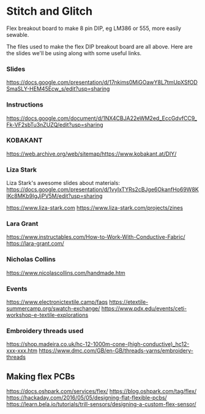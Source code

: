 # Stitch and Glitch

Flex breakout board to make 8 pin DIP, eg LM386 or 555, more easily sewable.

The files used to make the flex DIP breakout board are all above. Here are the slides we'll be using along with some useful links.

### Slides

https://docs.google.com/presentation/d/17nkims0MiGOawY8L7tmUpXSfODSmaSLY-HEM45Ecw_s/edit?usp=sharing

### Instructions

https://docs.google.com/document/d/1NX4CBJA22eWM2ed_EccGdvfCC9_Fk-VF2sbTu3nZUZQ/edit?usp=sharing

### KOBAKANT

https://web.archive.org/web/sitemap/https://www.kobakant.at/DIY/

### Liza Stark

Liza Stark's awesome slides about materials: https://docs.google.com/presentation/d/1vyIxTYRs2cBJge6OkanfHo69W8KlKc8MKb9IgJjPV5M/edit?usp=sharing

https://www.liza-stark.com
https://www.liza-stark.com/projects/zines

### Lara Grant

https://www.instructables.com/How-to-Work-With-Conductive-Fabric/
https://lara-grant.com/

### Nicholas Collins

https://www.nicolascollins.com/handmade.htm

### Events

https://www.electronictextile.camp/faqs
https://etextile-summercamp.org/swatch-exchange/
https://www.pdx.edu/events/ceti-workshop-e-textile-explorations

### Embroidery threads used

https://shop.madeira.co.uk/hc-12-1000m-cone-(high-conductive)_hc12-xxx-xxx.htm
https://www.dmc.com/GB/en-GB/threads-yarns/embroidery-threads

## Making flex PCBs

https://docs.oshpark.com/services/flex/
https://blog.oshpark.com/tag/flex/
https://hackaday.com/2016/05/05/designing-flat-flexible-pcbs/
https://learn.bela.io/tutorials/trill-sensors/designing-a-custom-flex-sensor/
